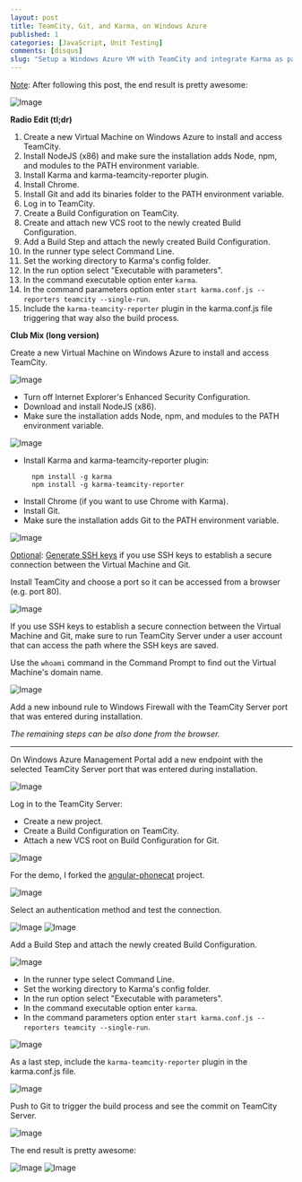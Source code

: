 ```yaml
---
layout: post
title: TeamCity, Git, and Karma, on Windows Azure
published: 1
categories: [JavaScript, Unit Testing]
comments: [disqus]
slug: "Setup a Windows Azure VM with TeamCity and integrate Karma as part of the CI process."
---
```


<u>Note</u>: After following this post, the end result is pretty awesome:

![Image](/images/articles/2014-01-08-azure-teamcity-angular-karma-17.png)

**Radio Edit (tl;dr)**

1. Create a new Virtual Machine on Windows Azure to install and access TeamCity.
2. Install NodeJS (x86) and make sure the installation adds Node, npm, and modules to the PATH environment variable.
3. Install Karma and karma-teamcity-reporter plugin.
4. Install Chrome.
5. Install Git and add its binaries folder to the PATH environment variable.
6. Log in to TeamCity.
 1. Create a Build Configuration on TeamCity.
 2. Create and attach new VCS root to the newly created Build Configuration.
 3. Add a Build Step and attach the newly created Build Configuration.
  1. In the runner type select Command Line.
  2. Set the working directory to Karma's config folder.
  3. In the run option select "Executable with parameters".
  4. In the command executable option enter `karma`.
  5. In the command parameters option enter `start karma.conf.js --reporters teamcity --single-run`.
7. Include the `karma-teamcity-reporter` plugin in the karma.conf.js file triggering that way also the build process.

**Club Mix (long version)**

Create a new Virtual Machine on Windows Azure to install and access TeamCity.

![Image](/images/articles/2014-01-08-azure-teamcity-angular-karma-1.png)

* Turn off Internet Explorer's Enhanced Security Configuration.
* Download and install NodeJS (x86).
 * Make sure the installation adds Node, npm, and modules to the PATH environment variable.

![Image](/images/articles/2014-01-08-azure-teamcity-angular-karma-3.png)

<ul>
<li>Install Karma and karma-teamcity-reporter plugin:<br><pre><code>  npm install -g karma
  npm install -g karma-teamcity-reporter
</code></pre></li>
</ul>

* Install Chrome (if you want to use Chrome with Karma).
* Install Git.
 * Make sure the installation adds Git to the PATH environment variable.

![Image](/images/articles/2014-01-08-azure-teamcity-angular-karma-4.png)

<u>Optional</u>: [Generate SSH keys](https://help.github.com/articles/generating-ssh-keys) if you use SSH keys to establish a secure connection between the Virtual Machine and Git.

Install TeamCity and choose a port so it can be accessed from a browser (e.g. port 80).

![Image](/images/articles/2014-01-08-azure-teamcity-angular-karma-5.png)

If you use SSH keys to establish a secure connection between the Virtual Machine and Git, make sure to run TeamCity Server under a user account that can access the path where the SSH keys are saved.

Use the `whoami` command in the Command Prompt to find out the Virtual Machine's domain name.

![Image](/images/articles/2014-01-08-azure-teamcity-angular-karma-6.png)

Add a new inbound rule to Windows Firewall with the TeamCity Server port that was entered during installation.

*The remaining steps can be also done from the browser.*

-----

 On Windows Azure Management Portal add a new endpoint with the selected TeamCity Server port that was entered during installation.

![Image](/images/articles/2014-01-08-azure-teamcity-angular-karma-7.png)

Log in to the TeamCity Server:

* Create a new project.
* Create a Build Configuration on TeamCity.
* Attach a new VCS root on Build Configuration for Git.

![Image](/images/articles/2014-01-08-azure-teamcity-angular-karma-8.png)

For the demo, I forked the [angular-phonecat](https://github.com/moodmosaic/angular-phonecat) project.

![Image](/images/articles/2014-01-08-azure-teamcity-angular-karma-9.png)

Select an authentication method and test the connection.

![Image](/images/articles/2014-01-08-azure-teamcity-angular-karma-10.png)
![Image](/images/articles/2014-01-08-azure-teamcity-angular-karma-11.png)

Add a Build Step and attach the newly created Build Configuration.

![Image](/images/articles/2014-01-08-azure-teamcity-angular-karma-12.png)

* In the runner type select Command Line.
* Set the working directory to Karma's config folder.
* In the run option select "Executable with parameters".
* In the command executable option enter `karma`.
* In the command parameters option enter `start karma.conf.js --reporters teamcity --single-run`.

![Image](/images/articles/2014-01-08-azure-teamcity-angular-karma-13.png)

As a last step, include the `karma-teamcity-reporter` plugin in the karma.conf.js file.

![Image](/images/articles/2014-01-08-azure-teamcity-angular-karma-14.png)

Push to Git to trigger the build process and see the commit on TeamCity Server.

![Image](/images/articles/2014-01-08-azure-teamcity-angular-karma-15.png)

The end result is pretty awesome:

![Image](/images/articles/2014-01-08-azure-teamcity-angular-karma-16.png)
![Image](/images/articles/2014-01-08-azure-teamcity-angular-karma-17.png)
